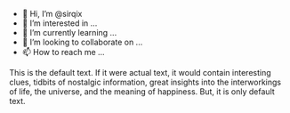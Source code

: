 - 👋 Hi, I’m @sirqix
- 👀 I’m interested in ...
- 🌱 I’m currently learning ...
- 💞️ I’m looking to collaborate on ...
- 📫 How to reach me ...

This is the default text. If it were actual text, it would contain interesting clues, tidbits of nostalgic information, great insights into the interworkings of life, the universe, and the meaning of happiness. But, it is only default text.
<!---
sirqix/sirqix is a ✨ special ✨ repository because its `README.md` (this file) appears on your GitHub profile.
You can click the Preview link to take a look at your changes.
--->
